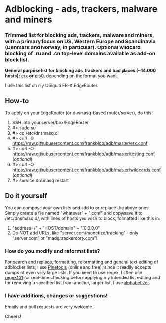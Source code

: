 # Adblocking - ads, trackers, malware and miners
### Trimmed list for blocking ads, trackers, malware and miners, with a primary focus on US, Western Europe and Scandinavia (Denmark and Norway, in particular). Optional wildcard blocking of .ru and .cn top-level domains available as add-on block list.

**General purpose list for blocking ads, trackers and bad places (~14.000 hosts):** [erx](https://github.com/frankblob/adb/raw/master/erx.conf) **or** [erx0](https://github.com/frankblob/adb/raw/master/erx0), depending on the format you want.

I use this list on my Ubiquiti ER-X EdgeRouter. 

## How-to
To apply on your EdgeRouter (or dnsmasq-based router/server), do this:

1. SSH into your server/box/EdgeRouter
2. #> sudo su
3. #> cd /etc/dnsmasq.d     
4. #> curl -O https://raw.githubusercontent.com/frankblob/adb/master/erx.conf     
5. #> curl -O https://raw.githubusercontent.com/frankblob/adb/master/testing.conf (*optional*)    
6. #> curl -O https://raw.githubusercontent.com/frankblob/adb/master/wildcards.conf (*optional*)    
7. #> service dnsmasq restart

## Do it yourself
You can compose your own lists and add to or replace the above ones. Simply create a file named "whatever" + ".conf" and copy/save it to /etc/dnsmasq.d/, with lines of hosts you wish to block, formatted like this in:

1. "address=/" + "HOST/domain" + "/0.0.0.0" 
2. Do NOT add URLs, like "server.com/monetize/tracking" - only "server.com" or "mads.trackercorp.com"!

### How do you modify and reformat lists?
For search and replace, formatting, reformatting and general text editing of adblocker lists, I use [Pinetools](http://pinetools.com/c-text-lists/) (online and free), since it readily accepts dumps of even very large lists. If you need to use regex, I often use [regex101](https://regex101.com/) for real-time checking before applying my intended list editing and for removing a specified list from another, larger list, I use [alphabetizer](https://alphabetizer.flap.tv/remove-one-list-from-another.php). 

### I have additions, changes or suggestions!
Emails and pull requests are very welcome.

Cheers!

